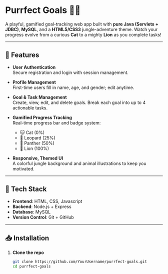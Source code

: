 # Purrfect Goals 🦁🐱

A playful, gamified goal-tracking web app built with **pure Java (Servlets + JDBC)**, **MySQL**, and a **HTML5/CSS3** jungle-adventure theme. Watch your progress evolve from a curious **Cat** to a mighty **Lion** as you complete tasks!

---

## 🚀 Features

- **User Authentication**  
  Secure registration and login with session management.

- **Profile Management**  
  First-time users fill in name, age, and gender; edit anytime.

- **Goal & Task Management**  
  Create, view, edit, and delete goals. Break each goal into up to 4 actionable tasks.

- **Gamified Progress Tracking**  
  Real-time progress bar and badge system:  
  - 🐱 Cat (0%)  
  - 🐆 Leopard (25%)  
  - 🐾 Panther (50%)  
  - 🦁 Lion (100%)

- **Responsive, Themed UI**  
  A colorful jungle background and animal illustrations to keep you motivated.

---

## 🔧 Tech Stack

- **Frontend**: HTML, CSS, Javascript 
- **Backend**: Node.js + Express
- **Database**: MySQL  
- **Version Control**: Git + GitHub

---

## 📥 Installation

1. **Clone the repo**  
   ```bash
   git clone https://github.com/YourUsername/purrfect-goals.git
   cd purrfect-goals
